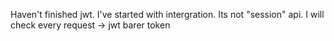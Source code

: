 <!-- src/middleware/validators/awaitHanderFactory:
sta je middleware tu?
Funkcija?

TODO:
uradi auth() kod indexa jer ti jwt onda ne treba.


profile componentu na angularu prepravi. skini i vidi sta ce tu setTimeout
 
 -->

Haven't finished jwt. I've started with intergration.
Its not "session" api. 
I will check every request -> jwt barer token
